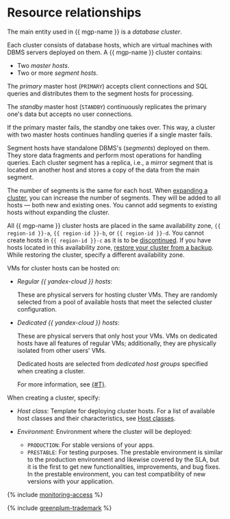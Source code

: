 # Resource relationships


The main entity used in {{ mgp-name }} is a _database cluster_.

Each cluster consists of database hosts, which are virtual machines with DBMS servers deployed on them. A {{ mgp-name }} cluster contains:

* Two _master hosts_.
* Two or more _segment hosts_.

The _primary_ master host (`PRIMARY`) accepts client connections and SQL queries and distributes them to the segment hosts for processing.

The _standby_ master host (`STANDBY`) continuously replicates the primary one's data but accepts no user connections.

If the primary master fails, the standby one takes over. This way, a cluster with two master hosts continues handling queries if a single master fails.

Segment hosts have standalone DBMS's (_segments_) deployed on them. They store data fragments and perform most operations for handling queries. Each cluster segment has a replica, i.e., a mirror segment that is located on another host and stores a copy of the data from the main segment.

The number of segments is the same for each host. When [expanding a cluster](../operations/hosts/cluster-expand.md), you can increase the number of segments. They will be added to all hosts — both new and existing ones. You cannot add segments to existing hosts without expanding the cluster.


All {{ mgp-name }} cluster hosts are placed in the same availability zone, `{{ region-id }}-a`, `{{ region-id }}-b`, or `{{ region-id }}-d`. You cannot create hosts in `{{ region-id }}-c` as it is to be [discontinued](/blog/posts/2023/08/new-availability-zone). If you have hosts located in this availability zone, [restore your cluster from a backup](../operations/cluster-backups.md#restore). While restoring the cluster, specify a different availability zone.


VMs for cluster hosts can be hosted on:

* _Regular {{ yandex-cloud }} hosts_:

    These are physical servers for hosting cluster VMs. They are randomly selected from a pool of available hosts that meet the selected cluster configuration.


* _Dedicated {{ yandex-cloud }} hosts_:

    These are physical servers that only host your VMs. VMs on dedicated hosts have all features of regular VMs; additionally, they are physically isolated from other users' VMs.

    Dedicated hosts are selected from _dedicated host groups_ specified when creating a cluster.

    For more information, see [{#T}](../../compute/concepts/dedicated-host.md).


When creating a cluster, specify:

* _Host class_: Template for deploying cluster hosts. For a list of available host classes and their characteristics, see [Host classes](instance-types.md).

* _Environment_: Environment where the cluster will be deployed:
    * `PRODUCTION`: For stable versions of your apps.
    * `PRESTABLE`: For testing purposes. The prestable environment is similar to the production environment and likewise covered by the SLA, but it is the first to get new functionalities, improvements, and bug fixes. In the prestable environment, you can test compatibility of new versions with your application.

{% include [monitoring-access](../../_includes/mdb/monitoring-access.md) %}

{% include [greenplum-trademark](../../_includes/mdb/mgp/trademark.md) %}
